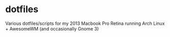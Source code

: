 # dotfiles

Various dotfiles/scripts for my 2013 Macbook Pro Retina running Arch Linux + AwesomeWM (and occasionally Gnome 3)
